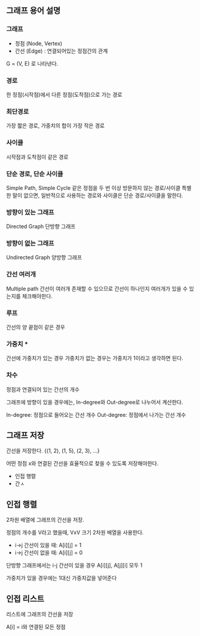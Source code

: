 ## 그래프 용어 설명

### 그래프
* 정점 (Node, Vertex)
* 간선 (Edge) : 연결되어있는 정점간의 관계

G = (V, E) 로 나타낸다.

### 경로
한 정점(시작점)에서 다른 정점(도착점)으로 가는 경로

### 최단경로
가장 짧은 경로, 가중치의 합이 가장 작은 경로

### 사이클
시작점과 도착점이 같은 경로

### 단순 경로, 단순 사이클
Simple Path, Simple Cycle
같은 정점을 두 번 이상 방문하지 않는 경로/사이클
특별한 말이 없으면, 일반적으로 사용하는 경로와 사이클은 단순 경로/사이클을 말한다.

### 방향이 있는 그래프
Directed Graph
단방향 그래프

### 방향이 없는 그래프
Undirected Graph
양방향 그래프

### 간선 여러개
Multiple path
간선이 여러개 존재할 수 있으므로 간선이 하나인지 여러개가 있을 수 있는지를 체크해야한다.

### 루프
간선의 양 끝점이 같은 경우

### 가중치 *
간선에 가중치가 있는 경우
가중치가 없는 경우는 가중치가 1이라고 생각하면 된다.

### 차수
정점과 연결되어 있는 간선의 개수

그래프에 방향이 있을 경우에는, In-degree와 Out-degree로 나누어서 계산한다.

In-degree: 정점으로 들어오는 간선 개수
Out-degree: 정점에서 나가는 간선 개수


## 그래프 저장
간선을 저장한다.
{(1, 2), (1, 5), (2, 3), ...}

어떤 정점 x와 연결된 간선을 효율적으로 찾을 수 있도록 저장해야한다.
* 인접 행렬
* 간ㅅ

## 인접 행렬
2차원 배열에 그래프의 간선을 저장.

정점의 개수를 V라고 했을때, VxV 크기 2차원 배열을 사용한다. 
* i->j 간선이 있을 때: A[i][j] = 1 
* i->j 간선이 없을 때: A[i][j] = 0

단방향 그래프에서는 i-j 간선이 있을 경우 A[i][j], A[j][i] 모두 1

가중치가 있을 경우에는 1대신 가중치값을 넣어준다

## 인접 리스트


리스트에 그래프의 간선을 저장

A[i] = i와 연결된 모든 정점


<!--stackedit_data:
eyJoaXN0b3J5IjpbMTYyMTI5NzEzN119
-->